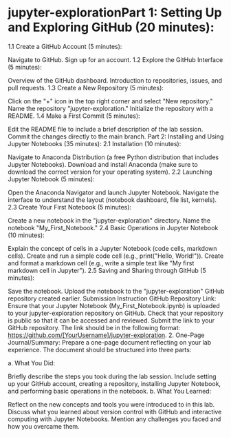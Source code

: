 # jupyter-explorationPart 1: Setting Up and Exploring GitHub (20 minutes):

1.1 Create a GitHub Account (5 minutes):

Navigate to GitHub.
Sign up for an account.
1.2 Explore the GitHub Interface (5 minutes):

Overview of the GitHub dashboard.
Introduction to repositories, issues, and pull requests.
1.3 Create a New Repository (5 minutes):

Click on the "+" icon in the top right corner and select "New repository."
Name the repository "jupyter-exploration."
Initialize the repository with a README.
1.4 Make a First Commit (5 minutes):

Edit the README file to include a brief description of the lab session.
Commit the changes directly to the main branch.
Part 2: Installing and Using Jupyter Notebooks (35 minutes):
2.1 Installation (10 minutes):

Navigate to Anaconda Distribution (a free Python distribution that includes Jupyter Notebooks).
Download and install Anaconda (make sure to download the correct version for your operating system).
2.2 Launching Jupyter Notebook (5 minutes):

Open the Anaconda Navigator and launch Jupyter Notebook.
Navigate the interface to understand the layout (notebook dashboard, file list, kernels).
2.3 Create Your First Notebook (5 minutes):

Create a new notebook in the "jupyter-exploration" directory.
Name the notebook "My_First_Notebook."
2.4 Basic Operations in Jupyter Notebook (10 minutes):

Explain the concept of cells in a Jupyter Notebook (code cells, markdown cells).
Create and run a simple code cell (e.g., print("Hello, World!")).
Create and format a markdown cell (e.g., write a simple text like "My first markdown cell in Jupyter").
2.5 Saving and Sharing through GitHub (5 minutes):

Save the notebook.
Upload the notebook to the "jupyter-exploration" GitHub repository created earlier.
Submission Instruction
GitHub Repository Link:
Ensure that your Jupyter Notebook (My_First_Notebook.ipynb) is uploaded to your jupyter-exploration repository on GitHub.
Check that your repository is public so that it can be accessed and reviewed.
Submit the link to your GitHub repository. The link should be in the following format: https://github.com/[YourUsername]/jupyter-exploration.
2. One-Page Journal/Summary:
Prepare a one-page document reflecting on your lab experience. The document should be structured into three parts:

a. What You Did:

Briefly describe the steps you took during the lab session. Include setting up your GitHub account, creating a repository, installing Jupyter Notebook, and performing basic operations in the notebook.
b. What You Learned:

Reflect on the new concepts and tools you were introduced to in this lab. Discuss what you learned about version control with GitHub and interactive computing with Jupyter Notebooks.
Mention any challenges you faced and how you overcame them.

